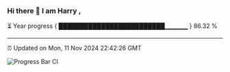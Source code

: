 ### Hi there 👋 I am Harry , 

⏳ Year progress { █████████████████████████▁▁▁▁▁ } 86.32 %

---

⏰ Updated on Mon, 11 Nov 2024 22:42:26 GMT

![Progress Bar CI](https://github.com/duykhang68/duykhang68/workflows/Progress%20Bar%20CI/badge.svg)
